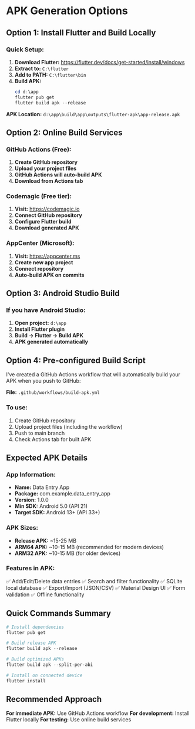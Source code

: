 # APK Generation Options

## Option 1: Install Flutter and Build Locally

### Quick Setup:
1. **Download Flutter:** https://flutter.dev/docs/get-started/install/windows
2. **Extract to:** `C:\flutter`
3. **Add to PATH:** `C:\flutter\bin`
4. **Build APK:**
   ```powershell
   cd d:\app
   flutter pub get
   flutter build apk --release
   ```

**APK Location:** `d:\app\build\app\outputs\flutter-apk\app-release.apk`

## Option 2: Online Build Services

### GitHub Actions (Free):
1. **Create GitHub repository**
2. **Upload your project files**
3. **GitHub Actions will auto-build APK**
4. **Download from Actions tab**

### Codemagic (Free tier):
1. **Visit:** https://codemagic.io
2. **Connect GitHub repository**
3. **Configure Flutter build**
4. **Download generated APK**

### AppCenter (Microsoft):
1. **Visit:** https://appcenter.ms
2. **Create new app project**
3. **Connect repository**
4. **Auto-build APK on commits**

## Option 3: Android Studio Build

### If you have Android Studio:
1. **Open project:** `d:\app`
2. **Install Flutter plugin**
3. **Build → Flutter → Build APK**
4. **APK generated automatically**

## Option 4: Pre-configured Build Script

I've created a GitHub Actions workflow that will automatically build your APK when you push to GitHub:

**File:** `.github/workflows/build-apk.yml`

### To use:
1. Create GitHub repository
2. Upload project files (including the workflow)
3. Push to main branch
4. Check Actions tab for built APK

## Expected APK Details

### App Information:
- **Name:** Data Entry App
- **Package:** com.example.data_entry_app
- **Version:** 1.0.0
- **Min SDK:** Android 5.0 (API 21)
- **Target SDK:** Android 13+ (API 33+)

### APK Sizes:
- **Release APK:** ~15-25 MB
- **ARM64 APK:** ~10-15 MB (recommended for modern devices)
- **ARM32 APK:** ~10-15 MB (for older devices)

### Features in APK:
✅ Add/Edit/Delete data entries
✅ Search and filter functionality
✅ SQLite local database
✅ Export/Import (JSON/CSV)
✅ Material Design UI
✅ Form validation
✅ Offline functionality

## Quick Commands Summary

```powershell
# Install dependencies
flutter pub get

# Build release APK
flutter build apk --release

# Build optimized APKs
flutter build apk --split-per-abi

# Install on connected device
flutter install
```

## Recommended Approach

**For immediate APK:** Use GitHub Actions workflow
**For development:** Install Flutter locally
**For testing:** Use online build services
